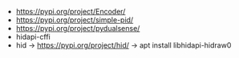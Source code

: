 - https://pypi.org/project/Encoder/
- https://pypi.org/project/simple-pid/
- https://pypi.org/project/pydualsense/
- hidapi-cffi
- hid
-> https://pypi.org/project/hid/
  -> apt install libhidapi-hidraw0